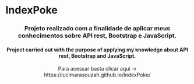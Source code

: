 # IndexPoke
<h3 align=center>Projeto realizado com a finalidade de aplicar meus conhecimentos sobre API rest, Bootstrap e JavaScript.</h3>
<h4 align=center>Project carried out with the purpose of applying my knowledge about API rest, Bootstrap and JavaScript.</h4>
<p align=center>Para acessar basta clicar aqui -> https://lucimarasouzah.github.io/IndexPoke/ </p>
